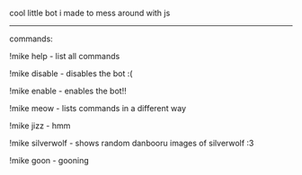 cool little bot i made to mess around with js

---------------------------

commands: 

!mike help - list all commands

!mike disable - disables the bot :(

!mike enable - enables the bot!!

!mike meow - lists commands in a different way

!mike jizz - hmm

!mike silverwolf - shows random danbooru images of silverwolf :3

!mike goon - gooning

